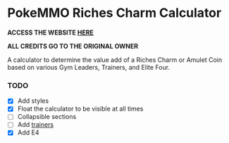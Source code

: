 # PokeMMO Riches Charm Calculator

**ACCESS THE WEBSITE [HERE](https://leunamd.github.io/CharmCalc/)**

**ALL CREDITS GO TO THE ORIGINAL OWNER**

A calculator to determine the value add of a Riches Charm or Amulet Coin based on various Gym Leaders, Trainers, and Elite Four.

### TODO
* [x] Add styles
* [x] Float the calculator to be visible at all times
* [ ] Collapsible sections
* [ ] Add [trainers](https://forums.pokemmo.com/index.php?/topic/148798-1-hour-trainer-rerun-guide/)
* [x] Add E4